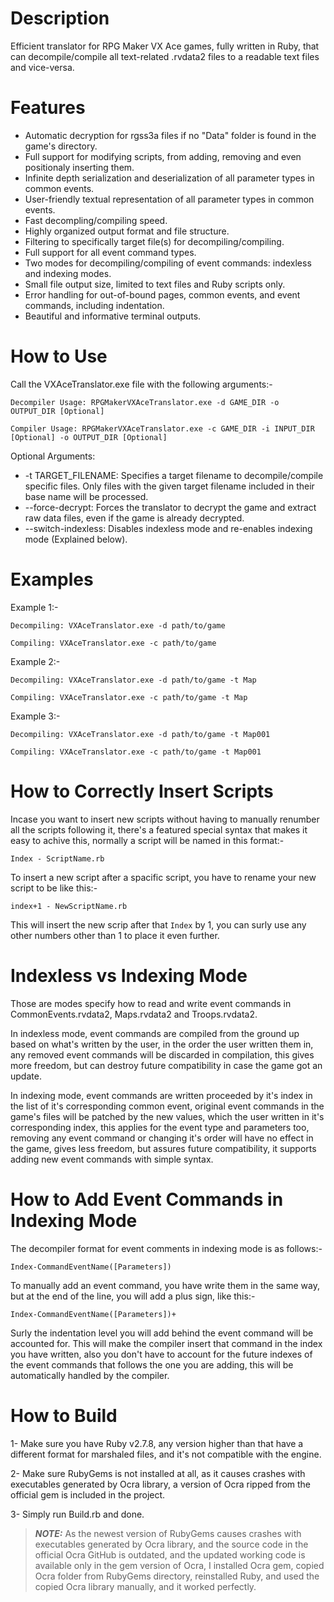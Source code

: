 # Description
Efficient translator for RPG Maker VX Ace games, fully written in Ruby, that can decompile/compile all text-related .rvdata2 files to a readable text files and vice-versa.

# Features
- Automatic decryption for rgss3a files if no "Data" folder is found in the game's directory.
- Full support for modifying scripts, from adding, removing and even positionaly inserting them.
- Infinite depth serialization and deserialization of all parameter types in common events.
- User-friendly textual representation of all parameter types in common events.
- Fast decompling/compiling speed.
- Highly organized output format and file structure.
- Filtering to specifically target file(s) for decompiling/compiling.
- Full support for all event command types.
- Two modes for decompiling/compiling of event commands: indexless and indexing modes.
- Small file output size, limited to text files and Ruby scripts only.
- Error handling for out-of-bound pages, common events, and event commands, including indentation.
- Beautiful and informative terminal outputs.

# How to Use
Call the VXAceTranslator.exe file with the following arguments:-

```Decompiler Usage: RPGMakerVXAceTranslator.exe -d GAME_DIR -o OUTPUT_DIR [Optional]```

```Compiler Usage: RPGMakerVXAceTranslator.exe -c GAME_DIR -i INPUT_DIR [Optional] -o OUTPUT_DIR [Optional]```

Optional Arguments:
- -t TARGET_FILENAME: Specifies a target filename to decompile/compile specific files. Only files with the given target filename included in their base name will be processed.
- --force-decrypt: Forces the translator to decrypt the game and extract raw data files, even if the game is already decrypted.
- --switch-indexless: Disables indexless mode and re-enables indexing mode (Explained below).

# Examples
Example 1:-

```Decompiling: VXAceTranslator.exe -d path/to/game```
  
```Compiling: VXAceTranslator.exe -c path/to/game```

Example 2:-

```Decompiling: VXAceTranslator.exe -d path/to/game -t Map```
  
```Compiling: VXAceTranslator.exe -c path/to/game -t Map```

Example 3:-

```Decompiling: VXAceTranslator.exe -d path/to/game -t Map001```
  
```Compiling: VXAceTranslator.exe -c path/to/game -t Map001```

# How to Correctly Insert Scripts
Incase you want to insert new scripts without having to manually renumber all the scripts following it, there's a featured special syntax that makes it easy to achive this, normally a script will be named in this format:-

`Index - ScriptName.rb`

To insert a new script after a spacific script, you have to rename your new script to be like this:-

`index+1 - NewScriptName.rb`

This will insert the new scrip after that `Index` by 1, you can surly use any other numbers other than 1 to place it even further.

# Indexless vs Indexing Mode
Those are modes specify how to read and write event commands in CommonEvents.rvdata2, Maps.rvdata2 and Troops.rvdata2.

In indexless mode, event commands are compiled from the ground up based on what's written by the user, in the order the user written them in, any removed event commands will be discarded in compilation, this gives more freedom, but can destroy future compatibility in case the game got an update.

In indexing mode, event commands are written proceeded by it's index in the list of it's corresponding common event, original event commands in the game's files will be patched by the new values, which the user written in it's corresponding index, this applies for the event type and parameters too, removing any event command or changing it's order will have no effect in the game, gives less freedom, but assures future compatibility, it supports adding new event commands with simple syntax.

# How to Add Event Commands in Indexing Mode
The decompiler format for event comments in indexing mode is as follows:-

`Index-CommandEventName([Parameters])`

To manually add an event command, you have write them in the same way, but at the end of the line, you will add a plus sign, like this:-

`Index-CommandEventName([Parameters])+`

Surly the indentation level you will add behind the event command will be accounted for.
This will make the compiler insert that command in the index you have written, also you don't have to account for the future indexes of the event commands that follows the one you are adding, this will be automatically handled by the compiler.

# How to Build
1- Make sure you have Ruby v2.7.8, any version higher than that have a different format for marshaled files, and it's not compatible with the engine.

2- Make sure RubyGems is not installed at all, as it causes crashes with executables generated by Ocra library, a version of Ocra ripped from the official gem is included in the project.

3- Simply run Build.rb and done.

> **_NOTE:_** As the newest version of RubyGems causes crashes with executables generated by Ocra library, and the source code in the official Ocra GitHub is outdated, and the updated working code is available only in the gem version of Ocra, I installed Ocra gem, copied Ocra folder from RubyGems directory, reinstalled Ruby, and used the copied Ocra library manually, and it worked perfectly.
